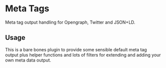 # Meta Tags

Meta tag output handling for Opengraph, Twitter and JSON+LD.

## Usage

This is a bare bones plugin to provide some sensible default meta tag output plus helper functions and lots of filters for extending and adding your own meta data output.
